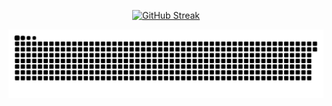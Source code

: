 <p align="center">
<a href="https://git.io/streak-stats">
    <img src="https://github-readme-streak-stats-gold-nine.vercel.app/?user=Snoopyrawr&theme=shadow-red" alt="GitHub Streak" />
  </a>
</p>

<picture>
  <img alt="github-snake" src="https://github.com/Snoopyrawr/Snoopyrawr/blob/main/github-user-contribution-02.svg" />
</picture>

